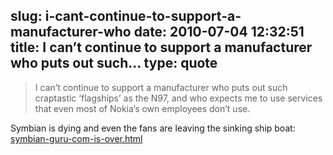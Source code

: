 slug: i-cant-continue-to-support-a-manufacturer-who
date: 2010-07-04 12:32:51
title: I can’t continue to support a manufacturer who puts out such...
type: quote
---

> I can’t continue to support a manufacturer who puts out such craptastic ‘flagships’ as the N97, and who expects me to use services that even most of Nokia’s own employees don’t use.

Symbian is dying and even the fans are leaving the sinking ship boat: [symbian-guru-com-is-over.html](http://www.symbian-guru.com/welcome/2010/07/symbian-guru-com-is-over.html)
